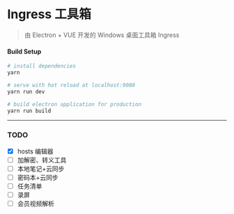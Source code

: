 # Ingress 工具箱

> 由 Electron + VUE 开发的 Windows 桌面工具箱 Ingress

#### Build Setup

``` bash
# install dependencies
yarn

# serve with hot reload at localhost:9080
yarn run dev

# build electron application for production
yarn run build

```

---

### TODO
- [x] hosts 编辑器
- [ ] 加解密、转义工具
- [ ] 本地笔记+云同步
- [ ] 密码本+云同步
- [ ] 任务清单
- [ ] 录屏
- [ ] 会员视频解析
